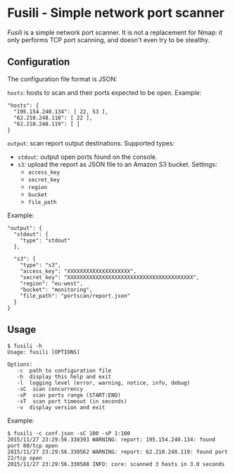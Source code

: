# Fusili - Simple network port scanner

*Fusili* is a simple network port scanner. It is not a replacement for Nmap: it only performs TCP port scanning, and doesn't even try to be stealthy.

## Configuration

The configuration file format is JSON:

`hosts`: hosts to scan and their ports expected to be open. Example:

```
"hosts": {
  "195.154.240.134": [ 22, 53 ],
  "62.210.248.118": [ 22 ],
  "62.210.248.119": [ ]
}
```

`output`: scan report output destinations. Supported types:

* `stdout`: output open ports found on the console.
* `s3`: upload the report as JSON file to an Amazon S3 bucket. Settings:
  * `access_key`
  * `secret_key`
  * `region`
  * `bucket`
  * `file_path`

Example:

```
"output": {
  "stdout": {
    "type": "stdout"
  },

  "s3": {
    "type": "s3",
    "access_key": "XXXXXXXXXXXXXXXXXXXX",
    "secret_key": "XXXXXXXXXXXXXXXXXXXXXXXXXXXXXXXXXXXXXXXX",
    "region": "eu-west",
    "bucket": "monitoring",
    "file_path": "portscan/report.json"
  }
}
```

## Usage

```
$ fusili -h
Usage: fusili [OPTIONS]

Options:
   -c  path to configuration file
   -h  display this help and exit
   -l  logging level (error, warning, notice, info, debug)
   -sC  scan concurrency
   -sP  scan ports range (START:END)
   -sT  scan port timeout (in seconds)
   -v  display version and exit
```

Example:

```
$ fusili -c conf.json -sC 100 -sP 1:100
2015/11/27 23:29:56.330393 WARNING: report: 195.154.240.134: found port 80/tcp open
2015/11/27 23:29:56.330562 WARNING: report: 62.210.248.119: found port 22/tcp open
2015/11/27 23:29:56.330588 INFO: core: scanned 3 hosts in 3.0 seconds
```
